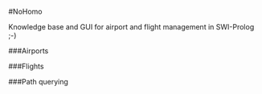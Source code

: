 #NoHomo

Knowledge base and GUI for airport and flight management in SWI-Prolog ;-)

###Airports


###Flights


###Path querying


